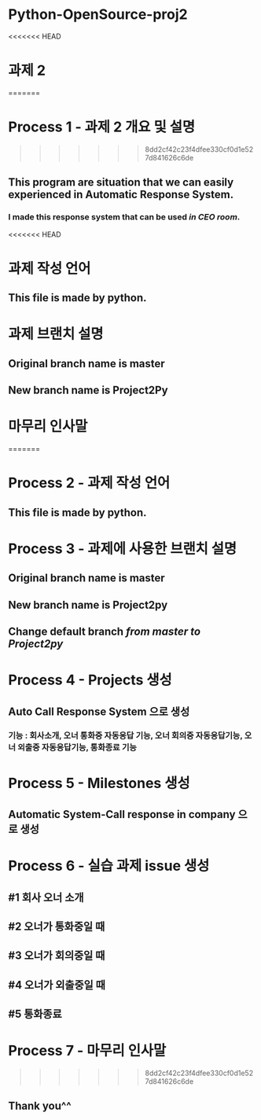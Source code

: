 # Python-OpenSource-proj2

<<<<<<< HEAD
# 과제 2
=======
# Process 1 - 과제 2 개요 및 설명
>>>>>>> 8dd2cf42c23f4dfee330cf0d1e527d841626c6de

## This program are situation that we can easily experienced in **Automatic Response System**.  
### I made this response system that can be used ***in CEO room***.


<<<<<<< HEAD
# 과제 작성 언어


## This file is made by **python**.

# 과제 브랜치 설명

## Original branch name is **master**  
## New branch name is **Project2Py**

# 마무리 인사말
=======
# Process 2 - 과제 작성 언어

## This file is made by **python**.

# Process 3 - 과제에 사용한 브랜치 설명

## Original branch name is **master**  
## New branch name is **Project2py**
## Change default branch ***from master to Project2py***

# Process 4 - Projects 생성

## Auto Call Response System 으로 생성
### 기능 : 회사소개, 오너 통화중 자동응답 기능, 오너 회의중 자동응답기능, 오너 외출중 자동응답기능, 통화종료 기능

# Process 5 - Milestones 생성

## Automatic System-Call response in company 으로 생성

# Process 6 - 실습 과제 issue 생성

## #1 **회사 오너 소개**
## #2 **오너가 통화중일 때**
## #3 **오너가 회의중일 때**
## #4 **오너가 외출중일 때**
## #5 **통화종료**

# Process 7 - 마무리 인사말

>>>>>>> 8dd2cf42c23f4dfee330cf0d1e527d841626c6de
## Thank you^^

